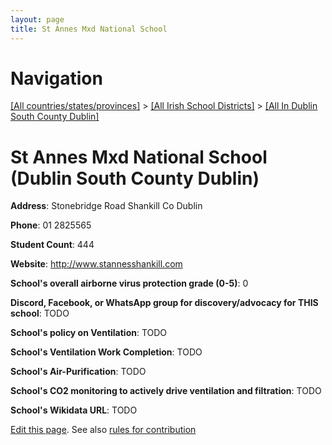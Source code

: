 ```yaml
---
layout: page
title: St Annes Mxd National School
---
```

# Navigation

[[All countries/states/provinces]](../../..) > [[All Irish School Districts]](../..) > [[All In Dublin South County Dublin]](..)

# St Annes Mxd National School (Dublin South County Dublin)

**Address**: Stonebridge Road Shankill Co Dublin

**Phone**: 01 2825565

**Student Count**: 444

**Website**: <http://www.stannesshankill.com>

**School's overall airborne virus protection grade (0-5)**: 0

**Discord, Facebook, or WhatsApp group for discovery/advocacy for THIS school**: TODO

**School's policy on Ventilation**: TODO

**School's Ventilation Work Completion**: TODO

**School's Air-Purification**: TODO

**School's CO2 monitoring to actively drive ventilation and filtration**: TODO

**School's Wikidata URL**: TODO


[Edit this page](https://github.com/ventilate-schools/Ireland/edit/main/./Dublin_South_County_Dublin/St_Annes_Mxd_National_School.md). See also [rules for contribution](../../../contribution-rules/)